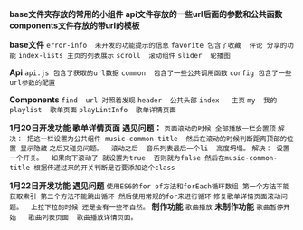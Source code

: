 **base文件夹存放的常用的小组件**
**api文件存放的一些url后面的参数和公共函数**
**components文件存放的带url的模板**


**base文件**
`error-info  未开发的功能提示的信息`
`favorite 包含了收藏  评论 分享的功能`
`index-lists 主页的列表展示`
`scroll  滚动组件`
`slider  轮播图`


**Api**
`api.js 包含了获取的url数据`
`common  包含了一些公共调用函数`
`config 包含了一些url参数的配置`


**Components**
`find  url 对照着发现`
`header  公共头部`
`index   主页`
`my  我的`
`playlist  歌单页面`
`playLintInfo  歌单详情页面`


**1月20日开发功能   歌单详情页面**
**遇见问题：**
  `页面滚动的时候 全部播放一栏会置顶`
  `解决： 把这一栏设置为公共组件 music-common-title  然后在滚动的时候判断距离顶部的位置 显示隐藏`
  `之后又碰见问题。  滚动之后  音乐列表最后一个li  高度坍塌。`
  `解决： 设置一个开关。  如果向下滚动了 就设置为true  否则就为false 然后在music-common-title 根据传递过来的开关判断是否要添加这个class`
  
**1月22日开发功能**
**遇见问题**
`使用ES6的for of方法和forEach循环数组 第一个方法不能获取索引 第二个方法不能跳出循环 然后使用常规的for来进行循环`
`修复歌单详情页面滚动问题。  上拉下拉的时候 还是会有一些不自然。`
**制作功能**
`歌曲播放`
**未制作功能**
`歌曲暂停开始   歌曲列表页面  歌曲播放详情页面。`
